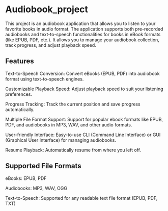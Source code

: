 # Audiobook_project
This project is an audiobook application that allows you to listen to your favorite books in audio format. The application supports both pre-recorded audiobooks and text-to-speech functionalities for books in eBook formats (like EPUB, PDF, etc.). It allows you to manage your audiobook collection, track progress, and adjust playback speed.
## Features
Text-to-Speech Conversion: Convert eBooks (EPUB, PDF) into audiobook format using text-to-speech engines.

Customizable Playback Speed: Adjust playback speed to suit your listening preferences.

Progress Tracking: Track the current position and save progress automatically.

Multiple File Format Support: Support for popular ebook formats like EPUB, PDF, and audiobooks in MP3, WAV, and other audio formats.

User-friendly Interface: Easy-to-use CLI (Command Line Interface) or GUI (Graphical User Interface) for managing audiobooks.

Resume Playback: Automatically resume from where you left off.

## Supported File Formats
eBooks: EPUB, PDF

Audiobooks: MP3, WAV, OGG

Text-to-Speech: Supported for any readable text file format (EPUB, PDF, TXT)
